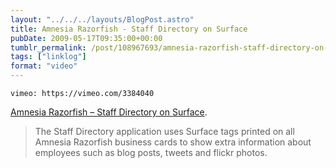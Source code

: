 ```yaml
---
layout: "../../../layouts/BlogPost.astro"
title: Amnesia Razorfish - Staff Directory on Surface
pubDate: 2009-05-17T09:35:00+00:00
tumblr_permalink: /post/108967693/amnesia-razorfish-staff-directory-on-surface
tags: ["linklog"]
format: "video"
---
```


`vimeo: https://vimeo.com/3384040`

[Amnesia Razorfish &#8211; Staff Directory on Surface][1].

> The Staff Directory application uses Surface tags printed on all Amnesia Razorfish business cards to show extra information about employees such as blog posts, tweets and flickr photos.

[1]: https://vimeo.com/3384040
